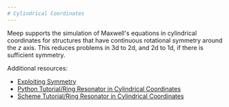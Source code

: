 ```yaml
---
# Cylindrical Coordinates
---
```


Meep supports the simulation of Maxwell's equations in cylindrical coordinates for structures that have continuous rotational symmetry around the *z* axis. This reduces problems in 3d to 2d, and 2d to 1d, if there is sufficient symmetry.

Additional resources:

-   [Exploiting Symmetry](Exploiting_Symmetry.md)
-   [Python Tutorial/Ring Resonator in Cylindrical Coordinates](Python_Tutorials/Ring_Resonator_in_Cylindrical_Coordinates.md)
-   [Scheme Tutorial/Ring Resonator in Cylindrical Coordinates](Scheme_Tutorials/Ring_Resonator_in_Cylindrical_Coordinates.md)

